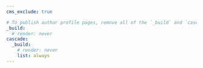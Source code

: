 ```yaml
---
cms_exclude: true

# To publish author profile pages, remove all of the `_build` and `cascade` settings below.
_build:
  # render: never
cascade:
  _build:
    # render: never
    list: always
---
```

